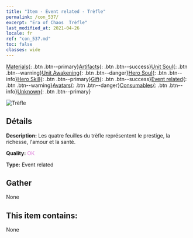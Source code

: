 ```yaml
---
title: "Item - Event related - Trèfle"
permalink: /con_537/
excerpt: "Era of Chaos  Trèfle"
last_modified_at: 2021-04-26
locale: fr
ref: "con_537.md"
toc: false
classes: wide
---
```

 [Materials](/ItemsFR/){: .btn .btn--primary}[Artifacts](/ItemsFR/Artifacts/){: .btn .btn--success}[Unit Soul](/ItemsFR/UnitSoul/){: .btn .btn--warning}[Unit Awakening](/ItemsFR/UnitAwakening/){: .btn .btn--danger}[Hero Soul](/ItemsFR/HeroSoul/){: .btn .btn--info}[Hero Skill](/ItemsFR/HeroSkill/){: .btn .btn--primary}[Gift](/ItemsFR/Gift/){: .btn .btn--success}[Event related](/ItemsFR/Events/){: .btn .btn--warning}[Avatars](/ItemsFR/Avatars/){: .btn .btn--danger}[Consumables](/ItemsFR/Consumables/){: .btn .btn--info}[Unknown](/ItemsFR/Unknown/){: .btn .btn--primary}

 ![Trèfle](/images/t/i_10023.png)

## Détails
 **Description:** Les quatre feuilles du trèfle représentent le prestige, la richesse, l'amour et la santé.

 **Quality:** <span style="color: #DA70D6">OK</span>

 **Type:** Event related

## Gather

  None

## This item contains:

  None

